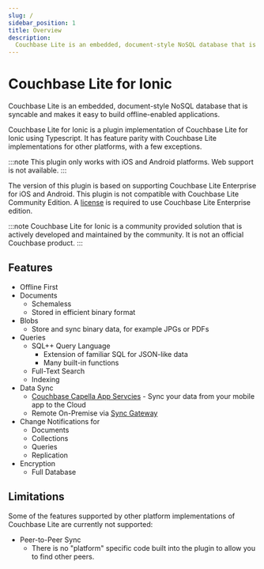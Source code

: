```yaml
---
slug: /
sidebar_position: 1 
title: Overview 
description:
  Couchbase Lite is an embedded, document-style NoSQL database that is syncable and makes it easy to build offline-enabled applications.
---
```


# Couchbase Lite for Ionic

Couchbase Lite is an embedded, document-style NoSQL database that is syncable and makes it easy to build offline-enabled applications.

Couchbase Lite for Ionic is a plugin implementation of Couchbase Lite for Ionic using Typescript. It has feature parity with Couchbase Lite implementations for other platforms, with a few exceptions.

:::note
This plugin only works with iOS and Android platforms.  Web support is not available.
:::

The version of this plugin is based on supporting Couchbase Lite Enterprise for iOS and Android.  This plugin is not compatible with Couchbase Lite Community Edition.  A [license](https://www.couchbase.com/pricing/) is required to use Couchbase Lite Enterprise edition.  

:::note
Couchbase Lite for Ionic is a community provided solution that is actively developed and maintained by the community.  It is not an official Couchbase product.
:::

## Features
* Offline First
* Documents
 	- Schemaless 
 	- Stored in efficient binary format 
* Blobs
 	- Store and sync binary data, for example JPGs or PDFs
* Queries
 	- SQL++ Query Language
		- Extension of familiar SQL for JSON-like data 
		- Many built-in functions
	- Full-Text Search
	- Indexing
* Data Sync
	- [Couchbase Capella App Servcies](https://www.couchbase.com/products/capella) - Sync your data from your mobile app to the Cloud 
	- Remote On-Premise via [Sync Gateway](https://www.couchbase.com/products/sync-gateway)
* Change Notifications for
	- Documents
	- Collections
	- Queries
	- Replication
* Encryption
	- Full Database 

## Limitations
Some of the features supported by other platform implementations of Couchbase Lite are currently not supported:

* Peer-to-Peer Sync
	- There is no "platform" specific code built into the plugin to allow you to find other peers.

 